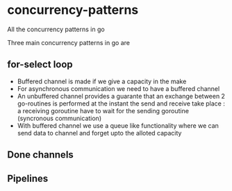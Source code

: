 # concurrency-patterns
All the concurrency patterns in go

Three main concurrency patterns in go are 
## for-select loop 
* Buffered channel is made if we give a capacity in the make
* For asynchronous communication we need to have a buffered channel
* An unbuffered channel provides a guarante that an exchange between 2 go-routines is performed at the instant the send and receive take place : a receiving goroutine have to wait for the sending goroutine (syncronous communication)
* With buffered channel we use a queue like functionality where we can send data to channel and forget upto the alloted capacity 

## Done channels 
## Pipelines
